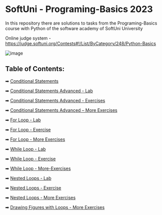 # SoftUni - Programing-Basics 2023
In this repository there are solutions to tasks from the Programing-Basics course with Python of the software academy of SoftUni University

Online judge system - https://judge.softuni.org/Contests#!/List/ByCategory/248/Python-Basics


![image](https://user-images.githubusercontent.com/68993494/185683680-bcfefe65-88fb-4192-b0b2-ff9130c39487.png)

## Table of Contents:
➡ [Conditional Statements]( https://github.com/GeorgiDN/Programing-Basics/tree/main/Conditional%20Statements%20)

➡ [Conditional Statements Advanced - Lab](https://github.com/GeorgiDN/Programing-Basics/tree/main/Conditional%20Statements%20-%20Advanced)

➡ [Conditional Statements Advanced - Exercises]( https://github.com/GeorgiDN/Programing-Basics/tree/main/Conditional%20Statements%20%20Advanced%20-%20Exercise)

➡ [Conditional Statements Advanced – More Exercises]( https://github.com/GeorgiDN/Programing-Basics/tree/main/Conditional%20Statements%20%20Advanced%20-%20More%20Exercises)

➡ [For Loop - Lab](https://github.com/GeorgiDN/Programing-Basics/tree/main/For%20Loop%20-%20Lab)

➡ [For Loop - Exercise](https://github.com/GeorgiDN/Programing-Basics/tree/main/For%20Loop%20-%20Exercise)

➡ [For Loop - More Exercises](https://github.com/GeorgiDN/Programing-Basics/tree/main/For%20Loop%20-%20More%20Exercises)

➡ [While Loop - Lab](https://github.com/GeorgiDN/Programing-Basics/tree/main/While%20Loop%20-%20Lab)

➡ [While Loop - Exercise](https://github.com/GeorgiDN/Programing-Basics/tree/main/While%20Loop%20-%20Exercise)

➡ [While Loop - More-Exercises](https://github.com/GeorgiDN/Programing-Basics/tree/main/While%20Loop%20-%20More%20Exercises)

➡ [Nested Loops - Lab](https://github.com/GeorgiDN/Programing-Basics/tree/main/Nested%20Loops%20-%20Lab)

➡ [Nested Loops - Exercise](https://github.com/GeorgiDN/Programing-Basics/tree/main/Nested%20Loops%20-%20Exercise)

➡ [Nested Loops - More Exercises](https://github.com/GeorgiDN/Programing-Basics/tree/main/Nested%20Loops%20-%20More%20Exercises)

➡ [Drawing Figures with Loops - More Exercises](https://github.com/GeorgiDN/Programing-Basics/tree/main/Drawing%20Figures%20with%20Loops%20-%20More%20Exercises)


